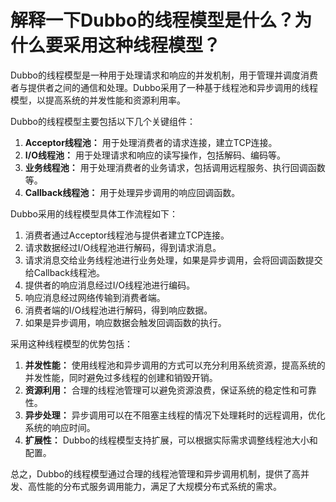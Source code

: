 # 解释一下Dubbo的线程模型是什么？为什么要采用这种线程模型？

Dubbo的线程模型是一种用于处理请求和响应的并发机制，用于管理并调度消费者与提供者之间的通信和处理。Dubbo采用了一种基于线程池和异步调用的线程模型，以提高系统的并发性能和资源利用率。



Dubbo的线程模型主要包括以下几个关键组件：

1.  **Acceptor线程池：** 用于处理消费者的请求连接，建立TCP连接。 
2.  **I/O线程池：** 用于处理请求和响应的读写操作，包括解码、编码等。 
3.  **业务线程池：** 用于处理消费者的业务请求，包括调用远程服务、执行回调函数等。 
4.  **Callback线程池：** 用于处理异步调用的响应回调函数。 



Dubbo采用的线程模型具体工作流程如下：

1.  消费者通过Acceptor线程池与提供者建立TCP连接。 
2.  请求数据经过I/O线程池进行解码，得到请求消息。 
3.  请求消息交给业务线程池进行业务处理，如果是异步调用，会将回调函数提交给Callback线程池。 
4.  提供者的响应消息经过I/O线程池进行编码。 
5.  响应消息经过网络传输到消费者端。 
6.  消费者端的I/O线程池进行解码，得到响应数据。 
7.  如果是异步调用，响应数据会触发回调函数的执行。 



采用这种线程模型的优势包括：



1.  **并发性能：** 使用线程池和异步调用的方式可以充分利用系统资源，提高系统的并发性能，同时避免过多线程的创建和销毁开销。 
2.  **资源利用：** 合理的线程池管理可以避免资源浪费，保证系统的稳定性和可靠性。 
3.  **异步处理：** 异步调用可以在不阻塞主线程的情况下处理耗时的远程调用，优化系统的响应时间。 
4.  **扩展性：** Dubbo的线程模型支持扩展，可以根据实际需求调整线程池大小和配置。 



总之，Dubbo的线程模型通过合理的线程池管理和异步调用机制，提供了高并发、高性能的分布式服务调用能力，满足了大规模分布式系统的需求。


